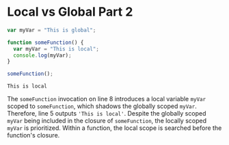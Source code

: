 # Local vs Global Part 2

```js
var myVar = "This is global";

function someFunction() {
  var myVar = "This is local";
  console.log(myVar);
}

someFunction();
```

```
This is local
```

The `someFunction` invocation on line 8 introduces a local variable `myVar` scoped to `someFunction`, which shadows the globally scoped `myVar`. Therefore, line 5 outputs `'This is local'`. Despite the globally scoped `myVar` being included in the closure of `someFunction`, the locally scoped `myVar` is prioritized. Within a function, the local scope is searched before the function's closure.
